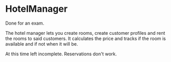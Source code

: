 # HotelManager

Done for an exam.

The hotel manager lets you create rooms, create customer profiles and rent the rooms to said customers.
It calculates the price and tracks if the room is available and if not when it will be.

At this time left incomplete. Reservations don't work.

